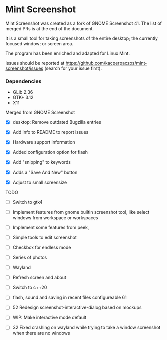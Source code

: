 Mint Screenshot
================

Mint Screenshot was created as a fork of GNOME Screenshot 41.
The list of merged PRs is at the end of the document.

It is a small tool for taking screenshots of the entire
desktop; the currently focused window; or screen area.

The program has been enriched and adapted for Linux Mint.

Issues should be reported at https://github.com/kacperpaczos/mint-screenshot/issues (search for your issue first).

### Dependencies

- GLib 2.36
- GTK+ 3.12
- X11

Merged from GNOME Screenshot

- [x] desktop: Remove outdated Bugzilla entries
- [x] Add info to README to report issues
- [x] Hardware support information
- [x] Added configuration option for flash
- [x] Add "snipping" to keywords
- [x] Adds a "Save And New" button
- [x] Adjust to small screensize


TODO
- [ ] Switch to gtk4
- [ ] Implement features from gnome builtin screenshot tool, like select windows from workspace or workspaces
- [ ] Implement some features from peek,
- [ ] Simple tools to edit screenshot
- [ ] Checkbox for endless mode
- [ ] Series of photos
- [ ] Wayland
- [ ] Refresh screen and about
- [ ] Switch to c++20
- [ ] flash, sound and saving in recent files configureable 61
- [ ] 52 Redesign screenshot-interactive-dialog based on mockups
- [ ] WIP: Make interactive mode default
- [ ] 32 Fixed crashing on wayland while trying to take a window screenshot when there are no windows


